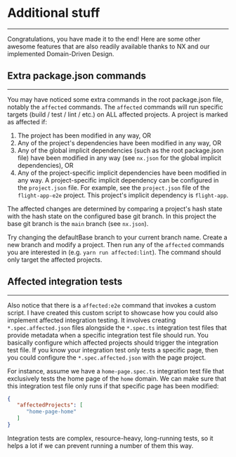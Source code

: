 # Additional stuff

---

Congratulations, you have made it to the end! Here are some other awesome features that are also
readily available thanks to NX and our implemented Domain-Driven Design.

## Extra package.json commands

---

You may have noticed some extra commands in the root package.json file, notably the `affected` commands.
The `affected` commands will run specific targets (build / test / lint / etc.) on ALL affected
projects. A project is marked as affected if:

1. The project has been modified in any way, OR
2. Any of the project's dependencies have been modified in any way, OR
3. Any of the global implicit dependencies (such as the root package.json file) have been modified
   in any way (see `nx.json` for the global implicit dependencies), OR
4. Any of the project-specific implicit dependencies have been modified in any way. A project-specific implicit
   dependency can be configured in the `project.json` file. For example, see the `project.json`
   file of the `flight-app-e2e` project. This project's implicit dependency is `flight-app`.

The affected changes are determined by comparing a project's hash state with the hash state on
the configured base git branch. In this project the base git branch is the `main` branch (see `nx.json`).

Try changing the defaultBase branch to your current branch name. Create a new branch and modify a
project. Then run any of the `affected` commands you are interested in (e.g. `yarn run affected:lint`).
The command should only target the affected projects.

## Affected integration tests

---

Also notice that there is a `affected:e2e` command that invokes a custom script. I have created this
custom script to showcase how you could also implement affected integration testing. It involves
creating `*.spec.affected.json` files alongside the `*.spec.ts` integration test files that
provide metadata when a specific integration test file should run. You basically configure which
affected projects should trigger the integration test file. If you know your integration test only
tests a specific page, then you could configure the `*.spec.affected.json` with the page project.

For instance, assume we have a `home-page.spec.ts` integration test file that exclusively tests
the home page of the `home` domain. We can make sure that this integration test file only runs if that
specific page has been modified:

```json
{
   "affectedProjects": [
      "home-page-home"
   ]
}
```

Integration tests are complex, resource-heavy, long-running tests, so it helps a lot if we can prevent
running a number of them this way.
